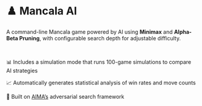# ♟️ Mancala AI

A command-line Mancala game powered by AI using **Minimax** and **Alpha-Beta Pruning**, with configurable search depth for adjustable difficulty.

<br>

📊 Includes a simulation mode that runs 100-game simulations to compare AI strategies

📈 Automatically generates statistical analysis of win rates and move counts

🧠 Built on [AIMA’s](https://github.com/aimacode/aima-python) adversarial search framework
